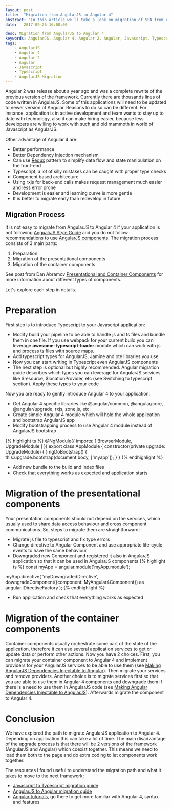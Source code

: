 ```yaml
---
layout: post
title:  "Migration from AngularJS to Angular 4"
abstract: "In this article we'll take a look on migration of SPA from AngularJS to Angular 4 and come up with draft path for it"
date:   2017-09-26 16:00:00

desc: Migration from AngularJS to Angular 4
keywords: AngularJS, Angular 4, Angular 2, Angular, Javascript, Typescript, AngularJS Migration
tags:
    - AngularJS
    - Angular 4
    - Angular 2
    - Angular
    - Javascript
    - Typescript
    - AngularJS Migration
---
```


Angular 2 was release about a year ago and was a complete rewrite of the previous version of the framework. Currently there are thousands lines of code written in AngularJS. Some of this applications will need to be updated to newer version of Angular. Reasons to do so can be different. For instance, application is in active development and team wants to stay up to date with technology, also it can make hiring easier, because less developers are willing to work with such and old mammoth in world of Javascript as AngularJS.

Other advantage of Angular 4 are:
* Better performance
* Better Dependency Injection mechanism
* Can use [Redux][redux] pattern to simplify data flow and state manipulation on the front-end
* Typescript, a lot of silly mistakes can be caught with proper type checks
* Component based architecture
* Using rxjs for back-end calls makes request management much easier and less error prone
* Development is easier and learning curve is more gentle
* It is better to migrate early than redevelop in future

## Migration Process

It is not easy to migrate from AngularJS to Angular 4 if your application is not following [AngualrJS Style Guide][angular-js-styleguide] and you do not follow recommendations to use [AngularJS components][angular-js-components]. The migration process consists of 3 main parts:

1. Preparation
2. Migration of the presentational components
3. Migration of the container components

See post from Dan Abramov [Presentational and Container Components][components-vs-containers] for more information about different types of components.

Let's explore each step in details.

# Preparation

First step is to introduce Typescript to your Javascript application:
* Modify build your pipeline to be able to handle js and ts files and bundle them in one file. If you use webpack for your current build you can leverage **awesome-typescript-loader** module which can work with js and process ts files with source maps.
* Add typescript types for AngularJS, Jamine and ote libraries you use
* Now you can start writing in Typescript even AngularJS components
* The next step is optional but highly recommended. Angular migration guide describes which types you can leverage for AngularJS services like $resource, $locationProvider, etc (see Switching to typescript section). Apply these types to your code

Now you are ready to gently introduce Angular 4 to your application:
* Get Angular 4 specific libraries like @angular/common, @angular/core, @angular/upgrade, rxjs, zone.js, etc
* Create simple Angular 4 module which will hold the whole application and bootstrap AngularJS app
* Modify bootstrapping process to use Angular 4 module instead of AngularJS bootstrap

{% highlight ts %}
@NgModule({
    imports: [
        BrowserModule,
        UpgradeModule
    ]
})
export class AppModule {
    constructor(private upgrade: UpgradeModule) { }
    ngDoBootstrap() {
        this.upgrade.bootstrap(document.body, ['myapp']);
    }
}
{% endhighlight %}

* Add new bundle to the build and index files
* Check that everything works as expected and application starts

# Migration of the presentational components

Your presentation components should not depend on the services, which usually used to share data access behaviour and cross component communications. So, steps to migrate them are straightforward:

* Migrate js file to typescript and fix type errors
* Change directive to Angular Component and use appropriate life-cycle events to have the same behaviour
* Downgraded new Component and registered it also in AngularJS application so that it can be used in AngularJS components
{% highlight ts %}
const myApp = angular.module('myApp.module');

myApp.directive(
    'myDowngradedDirective',
    downgradeComponent({component: MyAngular4Component}) as angular.IDirectiveFactory
);
{% endhighlight %}
* Run application and check that everything works as expected

# Migration of the container components

Container components usually orchestrate some part of the state of the application, therefore it can use several application services to get or update data or perform other actions. Now you have 2 choices. First, you can migrate your container component to Angular 4 and implement providers for your AngularJS services to be able to use them (see [Making AngularJS Dependencies Injectable to Angular][angularjs-dependencies]). Then migrate your services and remove providers. Another choice is to migrate services first so that you are able to use them in Angular 4 components and downgrade them if there is a need to use them in AngularJS code (see [Making Angular Dependencies Injectable to AngularJS][angular-dependencies]). Afterwards migrate the component to Angular 4.

# Conclusion

We have explored the path to migrate AngularJS application to Angular 4. Depending on application this can take a lot of time. The main disadvantage of the upgrade process is that there will be 2 versions of the framework (AngularJS and  Angular) which coexist together. This means we need to load them both to the page and do extra coding to let components work together.

The resources I found useful to understand the migration path and what it takes to move to the next framework:
- [Javascript to Typescript migration guide][javascript-to-typescript]
- [AngularJS to Angular migration guide][angularjs-angular-migration]
- [Angular tutorials][angular], go there to get more familiar with Angular 4, syntax and features

[redux]:http://redux.js.org/
[angular-js-styleguide]:https://github.com/johnpapa/angular-styleguide/blob/master/a1/README.md
[angular-js-components]:https://toddmotto.com/exploring-the-angular-1-5-component-method/
[components-vs-containers]:https://medium.com/@dan_abramov/smart-and-dumb-components-7ca2f9a7c7d0
[javascript-to-typescript]:https://www.typescriptlang.org/docs/handbook/migrating-from-javascript.html
[angularjs-angular-migration]:https://angular.io/guide/upgrade
[angular]:https://angular.io/
[angularjs-dependencies]:https://angular.io/guide/upgrade#making-angularjs-dependencies-injectable-to-angular
[angular-dependencies]: https://angular.io/guide/upgrade#making-angular-dependencies-injectable-to-angularjs